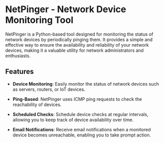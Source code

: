 # NetPinger - Network Device Monitoring Tool

NetPinger is a Python-based tool designed for monitoring the status of network devices by periodically pinging them. It provides a simple and effective way to ensure the availability and reliability of your network devices, making it a valuable utility for network administrators and enthusiasts.

## Features

- **Device Monitoring**: Easily monitor the status of network devices such as servers, routers, or IoT devices.

- **Ping-Based**: NetPinger uses ICMP ping requests to check the reachability of devices.

- **Scheduled Checks**: Schedule device checks at regular intervals, allowing you to keep track of device availability over time.

- **Email Notifications**: Receive email notifications when a monitored device becomes unreachable, enabling you to take prompt action.

